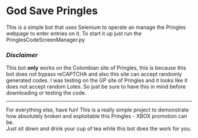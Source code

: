 # God Save Pringles

This is a simple bot that uses Selenium to operate an manage the Pringles webpage to enter entries on it.
To start it up just run the PringlesCodeScreenManager.py

### *Disclaimer* 
This bot **only** works on the Colombian site of Pringles, this is because this 
bot does not bypass reCAPTCHA and also this site can accept randomly generated codes. 
I was testing on the GP site of Pringles and it looks like it does not accept random Lotes. 
So just be sure to have this in mind before downloading or testing the code.

___

For everything else, have fun! This is a really simple project to demonstrate how 
absolutely broken and exploitable this Pringles - XBOX promotion can be.  
Just sit down and drink your cup of tea while this bot does the work for you.
